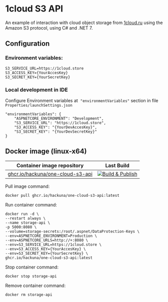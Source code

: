 # 1cloud S3 API

An example of interaction with cloud object storage from [1cloud.ru](https://1cloud.ru/ref/339507) using the Amazon S3 protocol, using C# and .NET 7.

## Configuration

### Environment variables:

```
S3_SERVICE_URL=https://1cloud.store
S3_ACCESS_KEY={YourAccesKey}
S3_SECRET_KEY={YourSecretKey}
```

### Local development in IDE

Configure Environment variables at  `"environmentVariables"` section in file `Properties/launchSettings.json`

```
"environmentVariables": {
    "ASPNETCORE_ENVIRONMENT": "Development",
    "S3_SERVICE_URL": "https://1cloud.store",
    "S3_ACCESS_KEY": "{YourDevAccesKey}",
    "S3_SECRET_KEY": "{YourDevSecretKey}"
}
```

## Docker image (linux-x64)

| Container image repository | Last Build |
| -- | -- |
| [ghcr.io/hackuna/one-cloud-s3-api](https://github.com/hackuna/one-cloud-s3-api/pkgs/container/one-cloud-s3-api) | [![Build & Publish](https://github.com/hackuna/one-cloud-s3-api/actions/workflows/dotnet.yml/badge.svg)](https://github.com/hackuna/one-cloud-s3-api/actions/workflows/dotnet.yml) |

Pull image command:

```
docker pull ghcr.io/hackuna/one-cloud-s3-api:latest
```

Run container command:

```
docker run -d \
--restart always \
--name storage-api \
-p 5000:8080 \
--volume=storage-secrets:/root/.aspnet/DataProtection-Keys \
--env=ASPNETCORE_ENVIRONMENT=Production \
--env=ASPNETCORE_URLS=http://+:8080 \
--env=S3_SERVICE_URL=https://1cloud.store \
--env=S3_ACCESS_KEY={YourAccesKey} \
--env=S3_SECRET_KEY={YourSecretKey} \
ghcr.io/hackuna/one-cloud-s3-api:latest
```

Stop container command:

```
docker stop storage-api
```

Remove container command:

```
docker rm storage-api
```